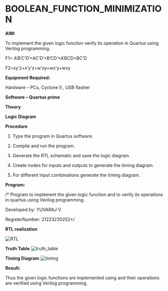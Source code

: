 # BOOLEAN_FUNCTION_MINIMIZATION

**AIM:**

To implement the given logic function verify its operation in Quartus using Verilog programming.

F1= A’B’C’D’+AC’D’+B’CD’+A’BCD+BC’D 

F2=xy’z+x’y’z+w’xy+wx’y+wxy

**Equipment Required:**

Hardware – PCs, Cyclone II , USB flasher

**Software – Quartus prime**

**Theory**

**Logic Diagram**

**Procedure**

1.	Type the program in Quartus software.

2.	Compile and run the program.

3.	Generate the RTL schematic and save the logic diagram.

4.	Create nodes for inputs and outputs to generate the timing diagram.

5.	For different input combinations generate the timing diagram.


**Program:**

/* Program to implement the given logic function and to verify its operations in quartus using Verilog programming. 

Developed by: YUVARAJ V

RegisterNumber: 21223230252*/


**RTL realization**


![RTL](https://github.com/YuvarajVB/BOOLEAN_FUNCTION_MINIMIZATION/assets/151488375/5479c516-f950-48ac-a1a8-4215f4c05db6)

**Truth Table**
![truth_table](https://github.com/YuvarajVB/BOOLEAN_FUNCTION_MINIMIZATION/assets/151488375/c883d73e-36e7-45d8-b9e2-6c9b8ce5ad3e)


**Timing Diagram**
![timing](https://github.com/YuvarajVB/BOOLEAN_FUNCTION_MINIMIZATION/assets/151488375/ebc64717-d02c-4bf8-ae3a-39231fa0dd17)


**Result:**

Thus the given logic functions are implemented using and their operations are verified using Verilog programming.

